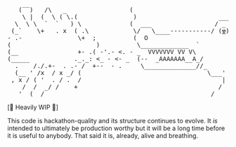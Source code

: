 <pre>
   (‾‾)   /\   _                 (
    \ |  (  \ ( \.(               )                      _____
  \  \ \  `  `   ) \             (  ___                 / _   \
 (_`    \+   . x  ( .\            \/   \____-----------/ (<a href="https://engineering.fb.com/data-infrastructure/dragon-a-distributed-graph-query-engine/" title="☢️">☢️</a>)   \_
- .-               \+  ;          (  O                           \____
(                       )          \_____________  `              \   /
(__                +- .( -'.- <. - _  VVVVVVV VV V\                 \/
(_____            ._._: <_ - <- _  (--  _AAAAAAA__A_/               |
  .    /./.+-  . .- /  +--  - .     \______________//_              \_______
  (__ ' /x  / x _/ (                                  \___'          \     /
 , x / ( '  . / .  /                                      |           \   /
    /  /  _/ /    +                                      /              \/
   '  (__/                                             /                  \
</pre>

[🚧 Heavily WIP 🚧]

This code is hackathon-quality and its structure continues to evolve. It *is* intended to ultimately be production worthy but it will be a long time before it is useful to anybody. That said it is, already, alive and breathing.

